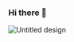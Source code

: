 ### Hi there 👋


![Untitled design](https://github.com/HarshitaPandey08/HarshitaPandey08/assets/53274845/9797261c-6f18-45da-84ab-de9f5d6f291f)

<!--
**HarshitaPandey08/HarshitaPandey08** is a ✨ _special_ ✨ repository because its `README.md` (this file) appears on your GitHub profile.

Here are some ideas to get you started:

- 🔭 I’m currently working on ...
- 🌱 I’m currently learning ...
- 👯 I’m looking to collaborate on ...
- 🤔 I’m looking for help with ...
- 💬 Ask me about ...
- 📫 How to reach me: ...
- 😄 Pronouns: ...
- ⚡ Fun fact: ...
-->
